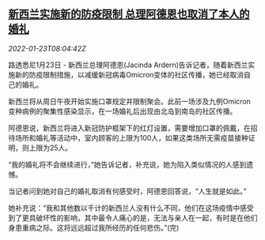 <!--1642926662000-->
[新西兰实施新的防疫限制 总理阿德恩也取消了本人的婚礼](https://cn.reuters.com/article/new-zealand-covid-quarantine-measures-01-idCNKBS2JX05N)
------

<div><i>2022-01-23T08:04:42Z</i></div><p>路透悉尼1月23日 - 新西兰总理阿德恩(Jacinda Ardern)告诉记者，随着新西兰实施新的防疫限制措施，以减缓新冠病毒Omicron变体的社区传播，她已经取消自己的婚礼。</p><p>新西兰将从周日午夜开始实施口罩规定并限制聚会。此前一场涉及九例Omicron变种病例的聚集性感染显示，在一场婚礼后出现由北岛到南岛的社区传播。</p><p>阿德恩说，新西兰将进入新冠防护框架下的红灯设置，需要增加口罩的佩戴，在招待场所和婚礼等活动中，室内顾客的上限为100人，如果这类场所无需疫苗接种证明，则上限为25人。</p><p>“我的婚礼将不会继续进行，”她告诉记者，补充说，她为陷入类似情况的人感到遗憾。</p><p>当记者问到她对自己的婚礼取消有何感受时，阿德恩回答说，“人生就是如此。”</p><p>她补充说：“我和其他数以千计的新西兰人没有什么不同，他们在这场疫情中感受到了更具破坏性的影响，其中最令人痛心的是，无法与亲人在一起，有时是在他们身患重病之际。这将远远超过我所经历的任何悲伤。”(完)</p>
